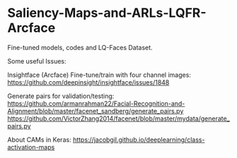 # Saliency-Maps-and-ARLs-LQFR-Arcface
Fine-tuned models, codes and LQ-Faces Dataset.

Some useful Issues:

Insightface (Arcface) Fine-tune/train with four channel images:
https://github.com/deepinsight/insightface/issues/1848

Generate pairs for validation/testing:
https://github.com/armanrahman22/Facial-Recognition-and-Alignment/blob/master/facenet_sandberg/generate_pairs.py
https://github.com/VictorZhang2014/facenet/blob/master/mydata/generate_pairs.py

About CAMs in Keras:
https://jacobgil.github.io/deeplearning/class-activation-maps